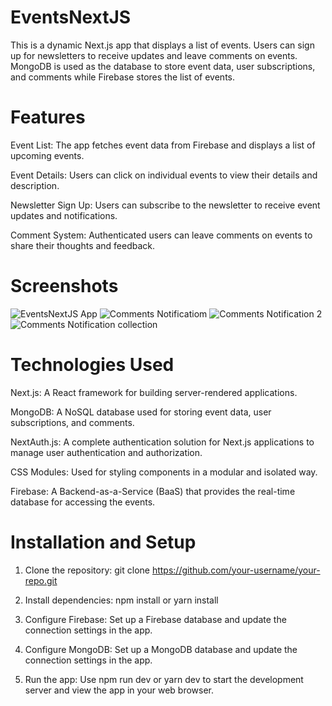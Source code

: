 # EventsNextJS
This is a dynamic Next.js app that displays a list of events. Users can sign up for newsletters to receive updates and leave comments on events. MongoDB is used as the database to store event data, user subscriptions, and comments while Firebase stores the list of events.
# Features
Event List: The app fetches event data from Firebase and displays a list of upcoming events.

Event Details: Users can click on individual events to view their details and description.

Newsletter Sign Up: Users can subscribe to the newsletter to receive event updates and notifications.

Comment System: Authenticated users can leave comments on events to share their thoughts and feedback.
# Screenshots
![EventsNextJS App](https://github.com/IanKaire/EventsNextJS/assets/114652346/b13ae285-9f71-428d-9b1b-6c442afdabde)
![Comments Notificatiom](https://github.com/IanKaire/EventsNextJS/assets/114652346/4da3d484-d0e2-4d70-b9b5-a1516d8536c9)
![Comments Notification 2](https://github.com/IanKaire/EventsNextJS/assets/114652346/4cdd3460-b6a1-490d-b435-327483046b7e)
![Comments Notification collection](https://github.com/IanKaire/EventsNextJS/assets/114652346/bcef5cf8-35bf-40b4-8a5b-7d6390a8b924)

# Technologies Used
Next.js: A React framework for building server-rendered applications.

MongoDB: A NoSQL database used for storing event data, user subscriptions, and comments.

NextAuth.js: A complete authentication solution for Next.js applications to manage user authentication and authorization.

CSS Modules: Used for styling components in a modular and isolated way.

Firebase: A Backend-as-a-Service (BaaS) that provides the real-time database for accessing the events.

# Installation and Setup
1. Clone the repository: git clone https://github.com/your-username/your-repo.git

2. Install dependencies: npm install or yarn install

3. Configure Firebase: Set up a Firebase database and update the connection settings in the app.

4. Configure MongoDB: Set up a MongoDB database and update the connection settings in the app.

5. Run the app: Use npm run dev or yarn dev to start the development server and view the app in your web browser.
